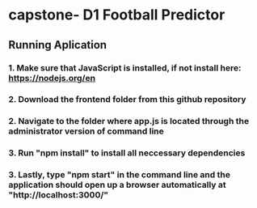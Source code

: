 # capstone- D1 Football Predictor

## Running Aplication

### 1. Make sure that JavaScript is installed, if not install here: https://nodejs.org/en
### 2. Download the frontend folder from this github repository
### 2. Navigate to the folder where app.js is located through the administrator version of command line
### 3. Run "npm install" to install all neccessary dependencies 
### 3. Lastly, type "npm start" in the command line and the application should open up a browser automatically at "http://localhost:3000/"

